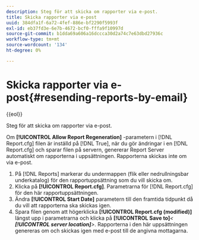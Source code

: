 ```yaml
---
description: Steg för att skicka om rapporter via e-post.
title: Skicka rapporter via e-post
uuid: 384dfa1f-6a72-4fef-886e-bf2290f5993f
exl-id: eb37fd3e-6e7b-4672-bcf0-fffa9f10997d
source-git-commit: b1dda69a606a16dccca30d2a74c7e63dbd27936c
workflow-type: tm+mt
source-wordcount: '134'
ht-degree: 0%

---
```


# Skicka rapporter via e-post{#resending-reports-by-email}

{{eol}}

Steg för att skicka om rapporter via e-post.

Om **[!UICONTROL Allow Report Regeneration]** -parametern i [!DNL Report.cfg] filen är inställd på [!DNL True], när du gör ändringar i en [!DNL Report.cfg] och sparar filen på servern, genererar Report Server automatiskt om rapporterna i uppsättningen. Rapporterna skickas inte om via e-post.

1. På [!DNL Reports] markerar du undermappen (flik eller nedrullningsbar underkatalog) för den rapportuppsättning som du vill skicka om.
1. Klicka på **[!UICONTROL Report.cfg]**. Parametrarna för [!DNL Report.cfg] för den här rapportuppsättningen.
1. Ändra **[!UICONTROL Start Date]** parametern till den framtida tidpunkt då du vill att rapporterna ska skickas igen.
1. Spara filen genom att högerklicka **[!UICONTROL Report.cfg (modified)]** längst upp i parametrarna och klicka på **[!UICONTROL Save to]***&lt; **[!UICONTROL server location]**>*.
Rapporterna i den här uppsättningen genereras om och skickas igen med e-post till de angivna mottagarna.
